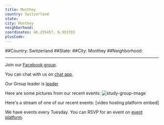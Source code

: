 ```yaml
---
title: Monthey
country: Switzerland
state: 
city: Monthey
neighborhood: 
coordinates: 46.255457, 6.953783
plusCode:
---
```


##Country: Switzerland
##State: 
##City: Monthey
##Neighborhood: 
*****
Join our [Facebook group](https://www.facebook.com/groups/free.code.camp.monthey).

You can chat with us on [chat app]().

Our Group leader is [leader]()

Here are some pictures from our recent events:
![study-group-image]()

Here's a stream of one of our recent events:
[video hosting platform embed]

We have events every Tuesday. You can RSVP for an event on [event platform]().
